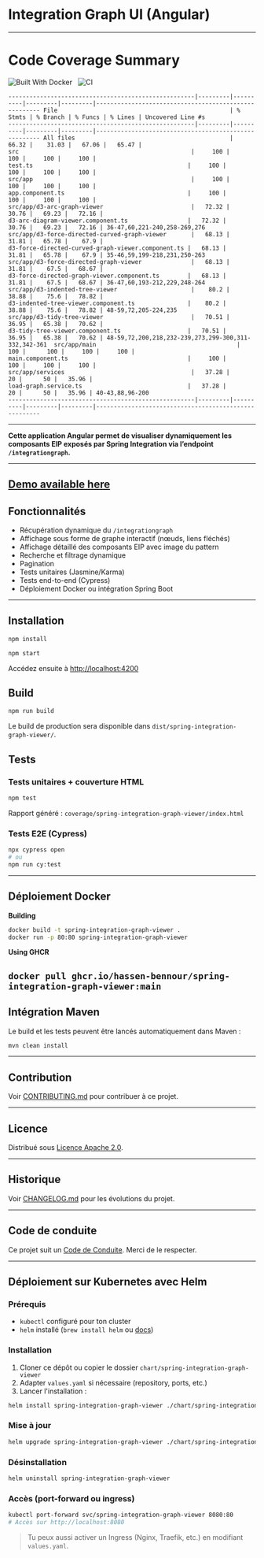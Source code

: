 # Integration Graph UI (Angular)

----------------------------------
# Code Coverage Summary
![Built With Docker](https://img.shields.io/badge/Built_With-Docker-informational?style=flat&logo=docker)
&nbsp;
![CI](https://github.com/Hassen-BENNOUR/spring-integration-graph-viewer/actions/workflows/ci.yml/badge.svg)

<!-- coverage start -->
`-----------------------------------------------------|---------|----------|---------|---------|------------------------------------------------------
File                                                 | % Stmts | % Branch | % Funcs | % Lines | Uncovered Line #s                                    
-----------------------------------------------------|---------|----------|---------|---------|------------------------------------------------------
All files                                            |   66.32 |    31.03 |   67.06 |   65.47 |                                                      
 src                                                 |     100 |      100 |     100 |     100 |                                                      
  test.ts                                            |     100 |      100 |     100 |     100 |                                                      
 src/app                                             |     100 |      100 |     100 |     100 |                                                      
  app.component.ts                                   |     100 |      100 |     100 |     100 |                                                      
 src/app/d3-arc-graph-viewer                         |   72.32 |    30.76 |   69.23 |   72.16 |                                                      
  d3-arc-diagram-viewer.component.ts                 |   72.32 |    30.76 |   69.23 |   72.16 | 36-47,60,221-240,258-269,276                         
 src/app/d3-force-directed-curved-graph-viewer       |   68.13 |    31.81 |   65.78 |    67.9 |                                                      
  d3-force-directed-curved-graph-viewer.component.ts |   68.13 |    31.81 |   65.78 |    67.9 | 35-46,59,199-218,231,250-263                         
 src/app/d3-force-directed-graph-viewer              |   68.13 |    31.81 |    67.5 |   68.67 |                                                      
  d3-force-directed-graph-viewer.component.ts        |   68.13 |    31.81 |    67.5 |   68.67 | 36-47,60,193-212,229,248-264                         
 src/app/d3-indented-tree-viewer                     |    80.2 |    38.88 |    75.6 |   78.82 |                                                      
  d3-indented-tree-viewer.component.ts               |    80.2 |    38.88 |    75.6 |   78.82 | 48-59,72,205-224,235                                 
 src/app/d3-tidy-tree-viewer                         |   70.51 |    36.95 |   65.38 |   70.62 |                                                      
  d3-tidy-tree-viewer.component.ts                   |   70.51 |    36.95 |   65.38 |   70.62 | 48-59,72,200,218,232-239,273,299-300,311-332,342-361 
 src/app/main                                        |     100 |      100 |     100 |     100 |                                                      
  main.component.ts                                  |     100 |      100 |     100 |     100 |                                                      
 src/app/services                                    |   37.28 |       20 |      50 |   35.96 |                                                      
  load-graph.service.ts                              |   37.28 |       20 |      50 |   35.96 | 40-43,88,96-200                                      
-----------------------------------------------------|---------|----------|---------|---------|------------------------------------------------------
`
<!-- coverage end -->

----------------------------------
**Cette application Angular permet de visualiser dynamiquement les composants EIP exposés par Spring Integration via l’endpoint `/integrationgraph`.**

----------------------------------

## [**Demo available here**](https://hassen-bennour.github.io/spring-integration-graph-viewer/)

## Fonctionnalités

- Récupération dynamique du `/integrationgraph`
- Affichage sous forme de graphe interactif (nœuds, liens fléchés)
- Affichage détaillé des composants EIP avec image du pattern
- Recherche et filtrage dynamique
- Pagination
- Tests unitaires (Jasmine/Karma)
- Tests end-to-end (Cypress)
- Déploiement Docker ou intégration Spring Boot

----------------------------------

## Installation

```bash
npm install
```
```bash
npm start
```

Accédez ensuite à [http://localhost:4200](http://localhost:4200)

## Build

```bash
npm run build
```

Le build de production sera disponible dans `dist/spring-integration-graph-viewer/`.

## Tests

### Tests unitaires + couverture HTML

```bash
npm test
```

Rapport généré : `coverage/spring-integration-graph-viewer/index.html`

### Tests E2E (Cypress)

```bash
npx cypress open
# ou
npm run cy:test
```

----------------------------------

## Déploiement Docker
**Building**
```bash
docker build -t spring-integration-graph-viewer .
docker run -p 80:80 spring-integration-graph-viewer
```

**Using GHCR**

`docker pull ghcr.io/hassen-bennour/spring-integration-graph-viewer:main
`
----------------------------------

## Intégration Maven

Le build et les tests peuvent être lancés automatiquement dans Maven :

```bash
mvn clean install
```

----------------------------------

## Contribution

Voir [CONTRIBUTING.md](CONTRIBUTING.md) pour contribuer à ce projet.

----------------------------------

## Licence

Distribué sous [Licence Apache 2.0](LICENSE).

----------------------------------

## Historique

Voir [CHANGELOG.md](CHANGELOG.md) pour les évolutions du projet.

----------------------------------

## Code de conduite

Ce projet suit un [Code de Conduite](CODE_OF_CONDUCT.md). Merci de le respecter.

----------------------------------

## Déploiement sur Kubernetes avec Helm

### Prérequis

- `kubectl` configuré pour ton cluster
- `helm` installé (`brew install helm` ou [docs](https://helm.sh))

### Installation

1. Cloner ce dépôt ou copier le dossier `chart/spring-integration-graph-viewer`
2. Adapter `values.yaml` si nécessaire (repository, ports, etc.)
3. Lancer l'installation :

```bash
helm install spring-integration-graph-viewer ./chart/spring-integration-graph-viewer
```

### Mise à jour

```bash
helm upgrade spring-integration-graph-viewer ./chart/spring-integration-graph-viewer
```

### Désinstallation

```bash
helm uninstall spring-integration-graph-viewer
```

### Accès (port-forward ou ingress)

```bash
kubectl port-forward svc/spring-integration-graph-viewer 8080:80
# Accès sur http://localhost:8080
```

> Tu peux aussi activer un Ingress (Nginx, Traefik, etc.) en modifiant `values.yaml`.
